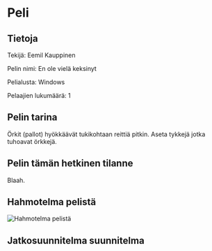 # Peli

## Tietoja 

Tekijä: Eemil Kauppinen

Pelin nimi: En ole vielä keksinyt

Pelialusta: Windows

Pelaajien lukumäärä: 1

## Pelin tarina

Örkit (pallot) hyökkäävät tukikohtaan reittiä pitkin. Aseta tykkejä jotka tuhoavat örkkejä.

## Pelin tämän hetkinen tilanne

Blaah.

## Hahmotelma pelistä

![Hahmotelma pelistä](peli.png "Hahmotelma pelistä")

## Jatkosuunnitelma suunnitelma


